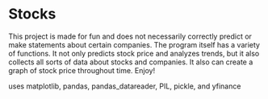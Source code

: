 # Stocks
This project is made for fun and does not necessarily correctly predict or make statements about certain companies. The program itself has a variety of functions. It not only predicts stock price and analyzes trends, but it also collects all sorts of data about stocks and companies. It also can create a graph of stock price throughout time. Enjoy!


uses matplotlib, pandas, pandas_datareader, PIL, pickle, and yfinance
